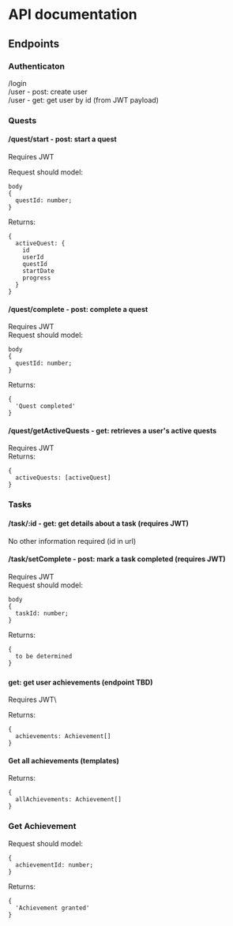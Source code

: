 # API documentation

## Endpoints

### Authenticaton

/login\
/user - post: create user\
/user - get: get user by id (from JWT payload)

### Quests

#### /quest/start - post: start a quest

Requires JWT

Request should model:
```
body
{
  questId: number;
}
```

Returns:
```
{
  activeQuest: {
    id
    userId
    questId
    startDate
    progress
  }
}
```


#### /quest/complete - post: complete a quest

Requires JWT\
Request should model:
```
body
{
  questId: number;
}
```

Returns:
```
{
  'Quest completed'
}
```


#### /quest/getActiveQuests - get: retrieves a user's active quests

Requires JWT\
Returns:
```
{
  activeQuests: [activeQuest]
}
```

### Tasks

#### /task/:id - get: get details about a task (requires JWT)

No other information required (id in url)

#### /task/setComplete - post: mark a task completed (requires JWT)

Requires JWT\
Request should model:
```
body
{
  taskId: number;
}
```

Returns:
```
{
  to be determined
}
```

###

#### get: get user achievements (endpoint TBD)

Requires JWT\

Returns:
```
{
  achievements: Achievement[]
}
```

#### Get all achievements (templates)

Returns:
```
{
  allAchievements: Achievement[]
}
```

### Get Achievement

Request should model:
```
{
  achievementId: number;
}
```

Returns:
```
{
  'Achievement granted'
}
```




